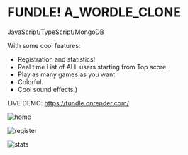 # FUNDLE! A_WORDLE_CLONE
JavaScript/TypeScript/MongoDB

With some cool features:

- Registration and statistics!
- Real time List of ALL users starting from Top score.
- Play as many games as you want
- Colorful.
- Cool sound effects:)

LIVE DEMO:
https://fundle.onrender.com/

![home](https://user-images.githubusercontent.com/93940739/209814652-a560b229-b847-4f5b-b783-4dcce120d148.png)

![register](https://user-images.githubusercontent.com/93940739/209814996-8b87add8-26d1-46c0-8425-65369ebdc158.png)

![stats](https://user-images.githubusercontent.com/93940739/209815027-4e934ee1-0126-4c6a-b9f8-033b896961c0.png)


